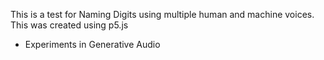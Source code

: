 This is a test for Naming Digits using multiple human and machine voices.
This was created using p5.js

- Experiments in Generative Audio
